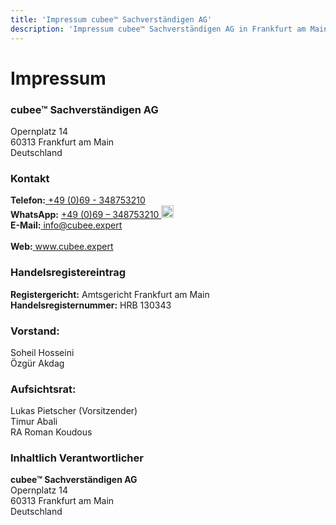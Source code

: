 ```yaml
---
title: 'Impressum cubee™ Sachverständigen AG'
description: 'Impressum cubee™ Sachverständigen AG in Frankfurt am Main. Hier finden Sie alle rechtlichen Informationen zu unserer Firma und unserem Angebot.'
---
```


# Impressum

### cubee™ Sachverständigen AG
Opernplatz 14 <br/>
60313 Frankfurt am Main <br/>
Deutschland <br/>


### Kontakt
**Telefon:**[ +49 (0)69 - 348753210 ](tel:+4969348753210)           <br/>
**WhatsApp:** [ +49 (0)69 – 348753210 ](https://wa.me/4969348753210) <span style="display: inline-flex; align-items: center;"><img src="https://upload.wikimedia.org/wikipedia/commons/6/6b/WhatsApp.svg" alt="WhatsApp" width="20" height="20"></span> <br/>
**E-Mail:**[ info@cubee.expert ](mailto:info@cubee.expert)          <br/>                  
**Web:**[ www.cubee.expert ](https://www.cubee.expert)              <br/>


### Handelsregistereintrag
**Registergericht:** Amtsgericht Frankfurt am Main      <br/>
**Handelsregisternummer:** HRB 130343                   <br/>


### Vorstand:
Soheil Hosseini     <br/>
Özgür Akdag         <br/>


### Aufsichtsrat:
Lukas Pietscher (Vorsitzender)      <br/>
Timur Abali                         <br/>
RA Roman Koudous                    <br/>


### Inhaltlich Verantwortlicher
**cubee™ Sachverständigen AG**  <br/>
Opernplatz 14 <br/>
60313 Frankfurt am Main <br/>
Deutschland <br/>

